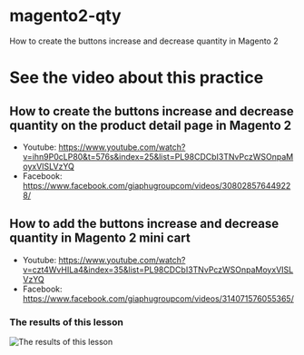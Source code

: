 # magento2-qty
How to create the buttons increase and decrease quantity in Magento 2

# See the video about this practice

## How to create the buttons increase and decrease quantity on the product detail page in Magento 2
- Youtube: https://www.youtube.com/watch?v=ihn9P0cLP80&t=576s&index=25&list=PL98CDCbI3TNvPczWSOnpaMoyxVISLVzYQ
- Facebook: https://www.facebook.com/giaphugroupcom/videos/308028576449228/

## How to add the buttons increase and decrease quantity in Magento 2 mini cart
- Youtube: https://www.youtube.com/watch?v=czt4WvHILa4&index=35&list=PL98CDCbI3TNvPczWSOnpaMoyxVISLVzYQ
- Facebook: https://www.facebook.com/giaphugroupcom/videos/314071576055365/
### The results of this lesson
![The results of this lesson](https://i.imgur.com/l7RaOBs.png)
